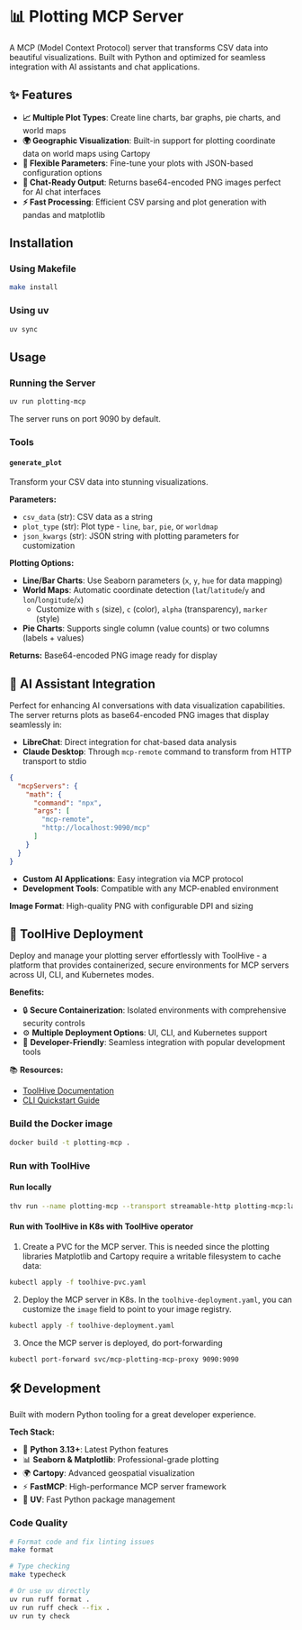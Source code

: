 # 📊 Plotting MCP Server

A MCP (Model Context Protocol) server that transforms CSV data into beautiful visualizations. Built with Python and optimized for seamless integration with AI assistants and chat applications.

## ✨ Features

- **📈 Multiple Plot Types**: Create line charts, bar graphs, pie charts, and world maps
- **🌍 Geographic Visualization**: Built-in support for plotting coordinate data on world maps using Cartopy
- **🔧 Flexible Parameters**: Fine-tune your plots with JSON-based configuration options
- **📱 Chat-Ready Output**: Returns base64-encoded PNG images perfect for AI chat interfaces
- **⚡ Fast Processing**: Efficient CSV parsing and plot generation with pandas and matplotlib

## Installation

### Using Makefile

```bash
make install
```

### Using uv

```bash
uv sync
```

## Usage

### Running the Server

```bash
uv run plotting-mcp
```

The server runs on port 9090 by default.

### Tools

#### `generate_plot`
Transform your CSV data into stunning visualizations.

**Parameters:**
- `csv_data` (str): CSV data as a string
- `plot_type` (str): Plot type - `line`, `bar`, `pie`, or `worldmap`
- `json_kwargs` (str): JSON string with plotting parameters for customization

**Plotting Options:**
- **Line/Bar Charts**: Use Seaborn parameters (`x`, `y`, `hue` for data mapping)
- **World Maps**: Automatic coordinate detection (`lat`/`latitude`/`y` and `lon`/`longitude`/`x`)
  - Customize with `s` (size), `c` (color), `alpha` (transparency), `marker` (style)
- **Pie Charts**: Supports single column (value counts) or two columns (labels + values)

**Returns:** Base64-encoded PNG image ready for display

## 🤖 AI Assistant Integration

Perfect for enhancing AI conversations with data visualization capabilities. The server returns plots as base64-encoded PNG images that display seamlessly in:

- **LibreChat**: Direct integration for chat-based data analysis
- **Claude Desktop**: Through `mcp-remote` command to transform from HTTP transport to stdio
```json
{
  "mcpServers": {
    "math": {
      "command": "npx",
      "args": [
        "mcp-remote",
        "http://localhost:9090/mcp"
      ]
    }
  }
}
```
- **Custom AI Applications**: Easy integration via MCP protocol
- **Development Tools**: Compatible with any MCP-enabled environment

**Image Format**: High-quality PNG with configurable DPI and sizing

## 🚀 ToolHive Deployment

Deploy and manage your plotting server effortlessly with ToolHive - a platform that provides containerized, secure environments for MCP servers across UI, CLI, and Kubernetes modes.

**Benefits:**
- 🔒 **Secure Containerization**: Isolated environments with comprehensive security controls
- ⚙️ **Multiple Deployment Options**: UI, CLI, and Kubernetes support
- 🔧 **Developer-Friendly**: Seamless integration with popular development tools

📚 **Resources:**
- [ToolHive Documentation](https://docs.stacklok.com/toolhive/)
- [CLI Quickstart Guide](https://docs.stacklok.com/toolhive/tutorials/quickstart-cli)

### Build the Docker image

```bash
docker build -t plotting-mcp .
```

### Run with ToolHive

#### Run locally

```bash
thv run --name plotting-mcp --transport streamable-http plotting-mcp:latest
```

#### Run with ToolHive in K8s with ToolHive operator

1. Create a PVC for the MCP server. This is needed since the plotting libraries Matplotlib and Cartopy require a writable filesystem to cache data:
```bash
kubectl apply -f toolhive-pvc.yaml
```

2. Deploy the MCP server in K8s. In the `toolhive-deployment.yaml`, you can customize the `image` field to point to your image registry.
```bash
kubectl apply -f toolhive-deployment.yaml
```

3. Once the MCP server is deployed, do port-forwarding
```bash
kubectl port-forward svc/mcp-plotting-mcp-proxy 9090:9090
```

## 🛠️ Development

Built with modern Python tooling for a great developer experience.

**Tech Stack:**
- 🐍 **Python 3.13+**: Latest Python features
- 📊 **Seaborn & Matplotlib**: Professional-grade plotting
- 🌍 **Cartopy**: Advanced geospatial visualization
- ⚡ **FastMCP**: High-performance MCP server framework
- 🔧 **UV**: Fast Python package management

### Code Quality

```bash
# Format code and fix linting issues
make format

# Type checking
make typecheck

# Or use uv directly
uv run ruff format .
uv run ruff check --fix .
uv run ty check
```
